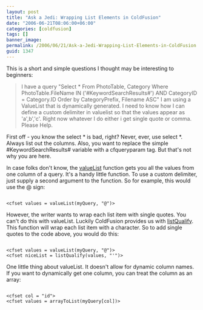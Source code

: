 ```yaml
---
layout: post
title: "Ask a Jedi: Wrapping List Elements in ColdFusion"
date: "2006-06-21T08:06:00+06:00"
categories: [coldfusion]
tags: []
banner_image: 
permalink: /2006/06/21/Ask-a-Jedi-Wrapping-List-Elements-in-ColdFusion
guid: 1347
---
```


This is a short and simple questions I thought may be interesting to beginners:

<blockquote>
I have a query "Select * From PhotoTable, Category Where PhotoTable.FileName IN ('#KeywordSearchResults#') AND CategoryID = Category.ID
Order by CategoryPrefix, Filename ASC"
I am using a ValueList that is dynamically generated. I need to know how I can define a custom delimiter in valuelist so that the values appear as 'a',b','c'. Right now whatever I do either i get single quote or comma. Please Help.
</blockquote>

First off - you know the select * is bad, right? Never, ever, use select *. Always list out the columns. Also, you want to replace the simple #KeywordSearchResults# variable with a cfqueryparam tag. But that's not why you are here.

In case folks don't know, the <a href="http://www.techfeed.net/cfQuickDocs/?ValueList">valueList</a> function gets you all the values from one column of a query. It's a handy little function. To use a custom delimiter, just supply a second argument to the function. So for example, this would use the @ sign:

<code>
&lt;cfset values = valueList(myQuery, "@")&gt;
</code>

However, the writer wants to wrap each list item with single quotes. You can't do this with valueList. Luckily ColdFusion provides us with <a href="http://www.techfeed.net/cfQuickDocs/?ListQualify">listQualify</a>. This function will wrap each list item with a character. So to add single quotes to the code above, you would do this:

<code>
&lt;cfset values = valueList(myQuery, "@")&gt;
&lt;cfset niceList = listQualify(values, "'")&gt;
</code>

One little thing about valueList. It doesn't allow for dynamic column names. If you want to dynamically get one column, you can treat the column as an array:

<code>
&lt;cfset col = "id"&gt;
&lt;cfset values = arrayToList(myQuery[col])&gt;
</code>